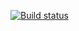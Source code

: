 [![Build status](https://ci.appveyor.com/api/projects/status/ivhpthy0unocusun?svg=true)](https://ci.appveyor.com/project/IrinaKolbasina/postmane)
